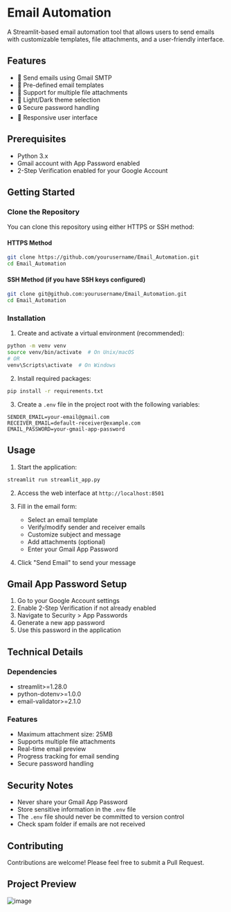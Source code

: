 # Email Automation

A Streamlit-based email automation tool that allows users to send emails with customizable templates, file attachments, and a user-friendly interface.

## Features

- 📧 Send emails using Gmail SMTP
- 📝 Pre-defined email templates
- 📎 Support for multiple file attachments
- 🎨 Light/Dark theme selection
- 🔒 Secure password handling
- 📱 Responsive user interface

## Prerequisites

- Python 3.x
- Gmail account with App Password enabled
- 2-Step Verification enabled for your Google Account

## Getting Started

### Clone the Repository

You can clone this repository using either HTTPS or SSH method:

#### HTTPS Method
```bash
git clone https://github.com/yourusername/Email_Automation.git
cd Email_Automation
```

#### SSH Method (if you have SSH keys configured)
```bash
git clone git@github.com:yourusername/Email_Automation.git
cd Email_Automation
```

### Installation

1. Create and activate a virtual environment (recommended):
```bash
python -m venv venv
source venv/bin/activate  # On Unix/macOS
# OR
venv\Scripts\activate  # On Windows
```

2. Install required packages:
```bash
pip install -r requirements.txt
```

3. Create a `.env` file in the project root with the following variables:
```
SENDER_EMAIL=your-email@gmail.com
RECEIVER_EMAIL=default-receiver@example.com
EMAIL_PASSWORD=your-gmail-app-password
```

## Usage

1. Start the application:
```bash
streamlit run streamlit_app.py
```

2. Access the web interface at `http://localhost:8501`

3. Fill in the email form:
   - Select an email template
   - Verify/modify sender and receiver emails
   - Customize subject and message
   - Add attachments (optional)
   - Enter your Gmail App Password

4. Click "Send Email" to send your message

## Gmail App Password Setup

1. Go to your Google Account settings
2. Enable 2-Step Verification if not already enabled
3. Navigate to Security > App Passwords
4. Generate a new app password
5. Use this password in the application

## Technical Details

### Dependencies

- streamlit>=1.28.0
- python-dotenv>=1.0.0
- email-validator>=2.1.0

### Features

- Maximum attachment size: 25MB
- Supports multiple file attachments
- Real-time email preview
- Progress tracking for email sending
- Secure password handling

## Security Notes

- Never share your Gmail App Password
- Store sensitive information in the `.env` file
- The `.env` file should never be committed to version control
- Check spam folder if emails are not received

## Contributing

Contributions are welcome! Please feel free to submit a Pull Request.

## Project Preview

![image](https://github.com/user-attachments/assets/29c129c3-0992-44f8-9a74-41f9ce2b8e1b)

